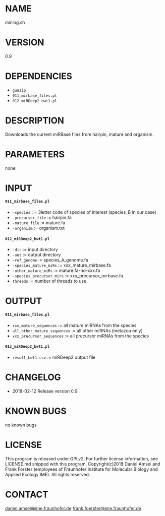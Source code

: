 # NAME
mining.sh
# VERSION
0.9
# DEPENDENCIES
- `gunzip`
- `011_mirbase_files.pl`
- `012_miRDeep2_bwt1.pl`
# DESCRIPTION
Downloads the current miRBase files from hairpin, mature and organism.

# PARAMETERS
none
# INPUT
#### `011_mirbase_files.pl`
- `-species` : = 3letter code of species of interest (species_B in our case)
- `-precursor_file` := hairpin.fa
- `-mature_file` := mature.fa
- `-organism` := organism.txt

#### `012_miRDeep2_bwt1.pl`
- `-dir` := input directory
- `-out` := output directory
- `-ref_genome` := species_A_genome.fa
- `-species_mature_miRs` := xxx_mature_mirbase.fa
- `-other_mature_miRs` := mature.fa-no-xxx.fa
- `-species_precursor_mirs` := xxx_precursor_mirbase.fa
- `threads` := number of threads to use

# OUTPUT
#### `011_mirbase_files.pl`
- `xxx_mature_sequences` := all mature miRNAs from the species 
- `all_other_mature_sequences` := all other miRNAs (metazoa only)
- `xxx_precursor_sequences` := all precursor miRNAs from the species

#### `012_miRDeep2_bwt1.pl`
- `result_bwt1.csv` := miRDeep2 output file

# CHANGELOG
- 2018-02-12 Release version 0.9
# KNOWN BUGS
no known bugs
# LICENSE
This program is released under GPLv2. For further license information, see LICENSE.md shipped with this program.
Copyright(c)2018 Daniel Amsel and Frank Förster (employees of Fraunhofer Institute for Molecular Biology and Applied Ecology IME).
All rights reserved.
# CONTACT
daniel.amsel@ime.fraunhofer.de
frank.foerster@ime.fraunhofer.de
